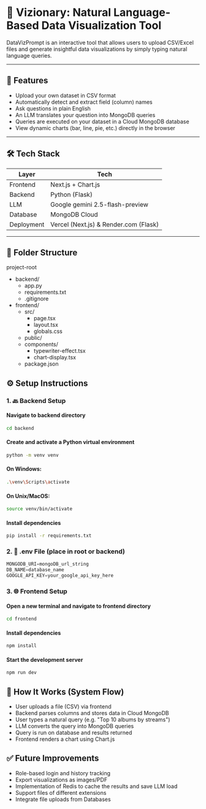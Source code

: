# 🧠 Vizionary: Natural Language-Based Data Visualization Tool

DataVizPrompt is an interactive tool that allows users to upload CSV/Excel files and generate insightful data visualizations by simply typing natural language queries.

---

## 🚀 Features

- Upload your own dataset in CSV format
- Automatically detect and extract field (column) names
- Ask questions in plain English
- An LLM translates your question into MongoDB queries
- Queries are executed on your dataset in a Cloud MongoDB database
- View dynamic charts (bar, line, pie, etc.) directly in the browser

---

## 🛠️ Tech Stack

| Layer     | Tech                    |
|-----------|-------------------------|
| Frontend  | Next.js + Chart.js      |
| Backend   | Python (Flask)          |
| LLM       | Google gemini 2.5-flash-preview |
| Database  | MongoDB Cloud           |
| Deployment| Vercel (Next.js) & Render.com (Flask) |

---

## 📁 Folder Structure

project-root
- backend/
    - app.py
    - requirements.txt
    - .gitignore
- frontend/
    - src/
        - page.tsx
        - layout.tsx
        - globals.css
    - public/
    - components/
        - typewriter-effect.tsx
        - chart-display.tsx
    - package.json

## ⚙️ Setup Instructions

### 1. 🔙 Backend Setup

#### Navigate to backend directory
```bash
cd backend
```

#### Create and activate a Python virtual environment
```bash
python -m venv venv
```
#### On Windows:
```bash
.\venv\Scripts\activate
```
#### On Unix/MacOS:
```bash
source venv/bin/activate
```

#### Install dependencies
```bash
pip install -r requirements.txt
```

### 2. 📁 .env File (place in root or backend)
```python
MONGODB_URI=mongoDB_url_string
DB_NAME=database_name
GOOGLE_API_KEY=your_google_api_key_here
```

### 3. 🌐 Frontend Setup

#### Open a new terminal and navigate to frontend directory
```bash
cd frontend
```

#### Install dependencies
```bash
npm install
```

#### Start the development server
```bash
npm run dev
```

## 🔄 How It Works (System Flow)
- User uploads a file (CSV) via frontend
- Backend parses columns and stores data in Cloud MongoDB
- User types a natural query (e.g. "Top 10 albums by streams")
- LLM converts the query into MongoDB queries
- Query is run on database and results returned
- Frontend renders a chart using Chart.js

## ✅ Future Improvements
- Role-based login and history tracking
- Export visualizations as images/PDF
- Implementation of Redis to cache the results and save LLM load
- Support files of different extensions
- Integrate file uploads from Databases 

